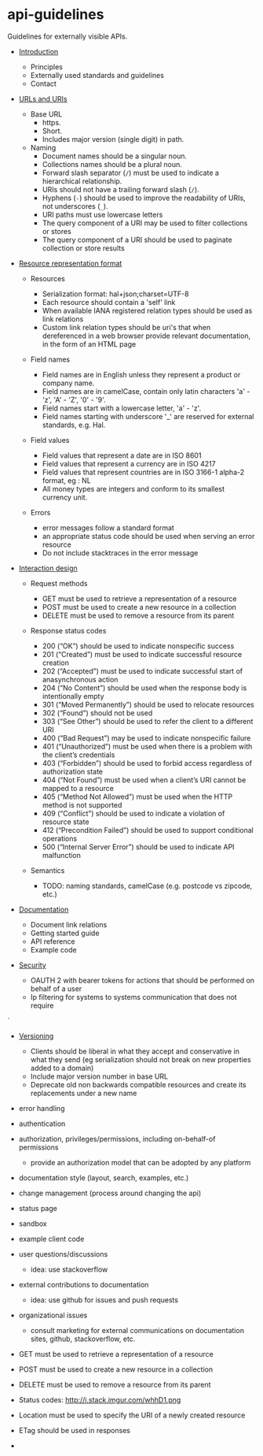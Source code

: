 api-guidelines
==============

Guidelines for externally visible APIs.


* [Introduction](docs/intro.md)
    * Principles
    * Externally used standards and guidelines
    * Contact
* [URLs and URIs](docs/base-url.md)
    * Base URL
        * https.
        * Short.
        * Includes major version (single digit) in path.
    * Naming
        * Document names should be a singular noun.
        * Collections names should be a plural noun.
        * Forward slash separator (`/`) must be used to indicate a hierarchical relationship.
        * URIs should not have a trailing forward slash (`/`).
        * Hyphens (`-`) should be used to improve the readability of URIs, not underscores (`_`).
        * URI paths must use lowercase letters
        * The query component of a URI may be used to filter collections or stores
        * The query component of a URI should be used to paginate collection or store results
* [Resource representation format](docs/resource-representation-format.md)
    * Resources
        * Serialization format: hal+json;charset=UTF-8
        * Each resource should contain a 'self' link
        * When available IANA registered relation types should be used as link relations
        * Custom link relation types should be uri's that when dereferenced in a web browser provide relevant documentation, in the form of an HTML page
    * Field names
        * Field names are in English unless they represent a product or company name.
        * Field names are in camelCase, contain only latin characters 'a' - 'z', 'A' - 'Z', '0' - '9'.
        * Field names start with a lowercase letter, 'a' - 'z'.
        * Field names starting with underscore '\_' are reserved for external standards, e.g. Hal.
    * Field values
        * Field values that represent a date are in ISO 8601
        * Field values that represent a currency are in ISO 4217
        * Field values that represent countries are in ISO 3166-1 alpha-2 format, eg : NL
        * All money types are integers and conform to its smallest currency unit.

    * Errors
        * error messages follow a standard format
        * an appropriate status code should be used when serving an error resource
        * Do not include stacktraces in the error message

* [Interaction design](docs/interaction-design.md)
    * Request methods
        * GET must be used to retrieve a representation of a resource
        * POST must be used to create a new resource in a collection
        * DELETE must be used to remove a resource from its parent

    * Response status codes
        * 200 (“OK”) should be used to indicate nonspecific success
        * 201 (“Created”) must be used to indicate successful resource creation
        * 202 (“Accepted”) must be used to indicate successful start of anasynchronous action
        * 204 (“No Content”) should be used when the response body is intentionally empty
        * 301 (“Moved Permanently”) should be used to relocate resources
        * 302 (“Found”) should not be used
        * 303 (“See Other”) should be used to refer the client to a different URI
        * 400 (“Bad Request”) may be used to indicate nonspecific failure
        * 401 (“Unauthorized”) must be used when there is a problem with the client’s credentials
        * 403 (“Forbidden”) should be used to forbid access regardless of authorization state
        * 404 (“Not Found”) must be used when a client’s URI cannot be mapped to a resource
        * 405 (“Method Not Allowed”) must be used when the HTTP method is not supported
        * 409 (“Conflict”) should be used to indicate a violation of resource state
        * 412 (“Precondition Failed”) should be used to support conditional operations
        * 500 (“Internal Server Error”) should be used to indicate API malfunction

    * Semantics
        * TODO: naming standards, camelCase (e.g. postcode vs zipcode, etc.)

* [Documentation](docs/documentation.md)

    * Document link relations
    * Getting started guide
    * API reference
    * Example code


* [Security](docs/security.md)
    * OAUTH 2 with bearer tokens for actions that should be performed on behalf of a user
    * Ip filtering for systems to systems communication that does not require

`
* [Versioning](docs/versioning.md)

    * Clients should be liberal in what they accept and conservative in what they send (eg serialization should not break on new properties added to a domain)
    * Include major version number in base URL
    * Deprecate old non backwards compatible resources and create its replacements under a new name




* error handling
* authentication
* authorization, privileges/permissions, including on-behalf-of permissions
    * provide an authorization model that can be adopted by any platform
* documentation style (layout, search, examples, etc.)
* change management (process around changing the api)
* status page
* sandbox
* example client code
* user questions/discussions
    * idea: use stackoverflow
* external contributions to documentation
    * idea: use github for issues and push requests
* organizational issues
    * consult marketing for external communications on documentation sites, github, stackoverflow, etc.

















* GET must be used to retrieve a representation of a resource
* POST must be used to create a new resource in a collection
* DELETE must be used to remove a resource from its parent



* Status codes: http://i.stack.imgur.com/whhD1.png


* Location must be used to specify the URI of a newly created resource
* ETag should be used in responses



* 


